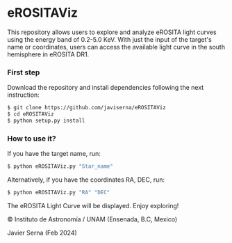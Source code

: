 # eROSITAViz
This repository allows users to explore and analyze eROSITA light curves using the energy band of 0.2-5.0 KeV.
With just the input of the target's name or coordinates, users can access the available light curve in the south hemisphere in eROSITA DR1.

### First step
Download the repository and install dependencies following the next instruction:

```zsh
$ git clone https://github.com/javiserna/eROSITAViz
$ cd eROSITAViz
$ python setup.py install
```
### How to use it?
If you have the target name, run:

```zsh
$ python eROSITAViz.py "Star_name"
```
Alternatively, if you have the coordinates RA, DEC, run:

```zsh
$ python eROSITAViz.py "RA" "DEC"
```

The eROSITA Light Curve will be displayed. Enjoy exploring!

© Instituto de Astronomía / UNAM (Ensenada, B.C, Mexico)

Javier Serna (Feb 2024)

